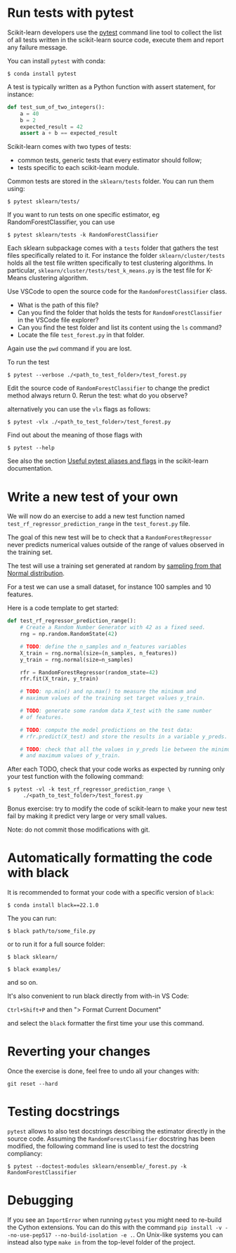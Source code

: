 # Run tests with pytest

Scikit-learn developers use the [pytest](https://docs.pytest.org/en/latest/) command line tool to collect the list of all tests written in the scikit-learn source code, execute them and report any failure message.

You can install `pytest` with conda:

```
$ conda install pytest
```

A test is typically written as a Python function with assert statement, for instance:

```python
def test_sum_of_two_integers():
    a = 40
    b = 2
    expected_result = 42
    assert a + b == expected_result
```

Scikit-learn comes with two types of tests:
- common tests, generic tests that every estimator should follow;
- tests specific to each scikit-learn module.

Common tests are stored in the `sklearn/tests` folder. You can run them using:
```
$ pytest sklearn/tests/
```
If you want to run tests on one specific estimator, eg RandomForestClassifier, you can use
```
$ pytest sklearn/tests -k RandomForestClassifier
```

Each sklearn subpackage comes with a `tests` folder that gathers the test files specifically related to it. For instance the folder `sklearn/cluster/tests` holds all the test file written specifically to test clustering algorithms. In particular, `sklearn/cluster/tests/test_k_means.py` is the test file for K-Means clustering algorithm.

Use VSCode to open the source code for the `RandomForestClassifier` class.

- What is the path of this file?
- Can you find the folder that holds the tests for `RandomForestClassifier` in the VSCode file explorer?
- Can you find the test folder and list its content using the `ls` command?
- Locate the file `test_forest.py` in that folder.

Again use the `pwd` command if you are lost.

To run the test
```
$ pytest --verbose ./<path_to_test_folder>/test_forest.py
```

Edit the source code of `RandomForestClassifier` to change the predict method always return 0.
Rerun the test: what do you observe? 

alternatively you can use the `vlx` flags as follows:
```
$ pytest -vlx ./<path_to_test_folder>/test_forest.py
```
Find out about the meaning of those flags with
```
$ pytest --help
```

See also the section [Useful pytest aliases and flags](https://scikit-learn.org/stable/developers/tips.html#useful-pytest-aliases-and-flags) in the scikit-learn documentation.

# Write a new test of your own

We will now do an exercise to add a new test function named `test_rf_regressor_prediction_range` in the `test_forest.py` file.

The goal of this new test will be to check that a `RandomForestRegressor`
never predicts numerical values outside of the range of values observed in
the training set.

The test will use a training set generated at random by [sampling from that
Normal distribution](https://numpy.org/doc/stable/reference/random/index.html#quick-start).

For a test we can use a small dataset, for instance 100 samples and 10 features.

Here is a code template to get started:

```python
def test_rf_regressor_prediction_range():
    # Create a Random Number Generator with 42 as a fixed seed.
    rng = np.random.RandomState(42)

    # TODO: define the n_samples and n_features variables
    X_train = rng.normal(size=(n_samples, n_features))
    y_train = rng.normal(size=n_samples)

    rfr = RandomForestRegressor(random_state=42)
    rfr.fit(X_train, y_train)

    # TODO: np.min() and np.max() to measure the minimum and
    # maximum values of the training set target values y_train.

    # TODO: generate some random data X_test with the same number
    # of features.

    # TODO: compute the model predictions on the test data:
    # rfr.predict(X_test) and store the results in a variable y_preds.

    # TODO: check that all the values in y_preds lie between the minimum
    # and maximum values of y_train.
```

After each TODO, check that your code works as expected by running only
your test function with the following command:

```
$ pytest -vl -k test_rf_regressor_prediction_range \
     ./<path_to_test_folder>/test_forest.py
```

Bonus exercise: try to modify the code of scikit-learn to make your new test
fail by making it predict very large or very small values.

Note: do not commit those modifications with git.

# Automatically formatting the code with black

It is recommended to format your code with a specific version of `black`:

```
$ conda install black==22.1.0
```

The you can run:

```
$ black path/to/some_file.py
```

or to run it for a full source folder:

```
$ black sklearn/
```

```
$ black examples/
```

and so on.

It's also convenient to run black directly from with-in VS Code:

`Ctrl+Shift+P` and then "> Format Current Document"

and select the `black` formatter the first time your use this command.

# Reverting your changes

Once the exercise is done, feel free to undo all your changes with:

```
git reset --hard
```

# Testing docstrings

`pytest` allows to also test docstrings describing the estimator directly in the source code.
Assuming the `RandomForestClassifier` docstring has been modified, the following command line
is used to test the docstring compliancy:
```
$ pytest --doctest-modules sklearn/ensemble/_forest.py -k RandomForestClassifier
```

# Debugging

If you see an `ImportError` when running `pytest` you might need to re-build the Cython
extensions. You can do this with the command `pip install -v --no-use-pep517 --no-build-isolation -e .`.
On Unix-like systems you can instead also type `make in` from the top-level folder of the project.
